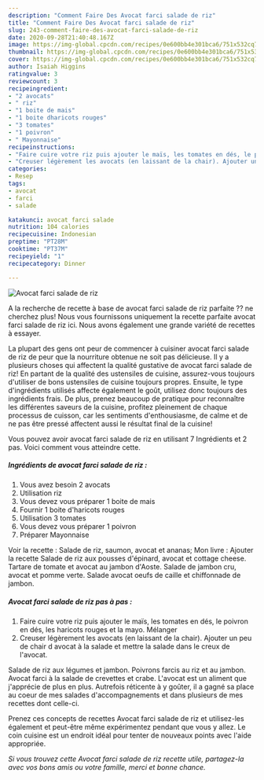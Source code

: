 ```yaml
---
description: "Comment Faire Des Avocat farci salade de riz"
title: "Comment Faire Des Avocat farci salade de riz"
slug: 243-comment-faire-des-avocat-farci-salade-de-riz
date: 2020-09-28T21:40:48.167Z
image: https://img-global.cpcdn.com/recipes/0e600bb4e301bca6/751x532cq70/avocat-farci-salade-de-riz-photo-principale-de-la-recette.jpg
thumbnail: https://img-global.cpcdn.com/recipes/0e600bb4e301bca6/751x532cq70/avocat-farci-salade-de-riz-photo-principale-de-la-recette.jpg
cover: https://img-global.cpcdn.com/recipes/0e600bb4e301bca6/751x532cq70/avocat-farci-salade-de-riz-photo-principale-de-la-recette.jpg
author: Isaiah Higgins
ratingvalue: 3
reviewcount: 3
recipeingredient:
- "2 avocats"
- " riz"
- "1 boite de mais"
- "1 boite dharicots rouges"
- "3 tomates"
- "1 poivron"
- " Mayonnaise"
recipeinstructions:
- "Faire cuire votre riz puis ajouter le maïs, les tomates en dés, le poivron en dés, les haricots rouges et la mayo. Mélanger"
- "Creuser légèrement les avocats (en laissant de la chair). Ajouter un peu de chair d avocat à la salade et mettre la salade dans le creux de l&#39;avocat."
categories:
- Resep
tags:
- avocat
- farci
- salade

katakunci: avocat farci salade 
nutrition: 104 calories
recipecuisine: Indonesian
preptime: "PT28M"
cooktime: "PT37M"
recipeyield: "1"
recipecategory: Dinner

---
```



![Avocat farci salade de riz](https://img-global.cpcdn.com/recipes/0e600bb4e301bca6/751x532cq70/avocat-farci-salade-de-riz-photo-principale-de-la-recette.jpg)

A la recherche de recette à base de avocat farci salade de riz parfaite ?? ne cherchez plus! Nous vous fournissons uniquement la recette parfaite avocat farci salade de riz ici. Nous avons également une grande variété de recettes à essayer.

La plupart des gens ont peur de commencer à cuisiner avocat farci salade de riz de peur que la nourriture obtenue ne soit pas délicieuse. Il y a plusieurs choses qui affectent la qualité gustative de avocat farci salade de riz! En partant de la qualité des ustensiles de cuisine, assurez-vous toujours d'utiliser de bons ustensiles de cuisine toujours propres. Ensuite, le type d'ingrédients utilisés affecte également le goût, utilisez donc toujours des ingrédients frais. De plus, prenez beaucoup de pratique pour reconnaître les différentes saveurs de la cuisine, profitez pleinement de chaque processus de cuisson, car les sentiments d'enthousiasme, de calme et de ne pas être pressé affectent aussi le résultat final de la cuisine!

<!--inarticleads1-->

Vous pouvez avoir avocat farci salade de riz en utilisant 7 Ingrédients et 2 pas. Voici comment vous atteindre cette.

##### Ingrédients de avocat farci salade de riz :

1. Vous avez besoin 2 avocats
1. Utilisation  riz
1. Vous devez vous préparer 1 boite de mais
1. Fournir 1 boite d&#39;haricots rouges
1. Utilisation 3 tomates
1. Vous devez vous préparer 1 poivron
1. Préparer  Mayonnaise


Voir la recette : Salade de riz, saumon, avocat et ananas; Mon livre : Ajouter la recette Salade de riz aux pousses d&#39;épinard, avocat et cottage cheese. Tartare de tomate et avocat au jambon d&#39;Aoste. Salade de jambon cru, avocat et pomme verte. Salade avocat oeufs de caille et chiffonnade de jambon. 

<!--inarticleads2-->

##### Avocat farci salade de riz pas à pas :

1. Faire cuire votre riz puis ajouter le maïs, les tomates en dés, le poivron en dés, les haricots rouges et la mayo. Mélanger
1. Creuser légèrement les avocats (en laissant de la chair). Ajouter un peu de chair d avocat à la salade et mettre la salade dans le creux de l&#39;avocat.


Salade de riz aux légumes et jambon. Poivrons farcis au riz et au jambon. Avocat farci à la salade de crevettes et crabe. L&#39;avocat est un aliment que j&#39;apprécie de plus en plus. Autrefois réticente à y goûter, il a gagné sa place au coeur de mes salades d&#39;accompagnements et dans plusieurs de mes recettes dont celle-ci. 

<!--inarticleads1-->

<p>
Prenez ces concepts de recettes Avocat farci salade de riz et utilisez-les également et peut-être même expérimentez pendant que vous y allez. Le coin cuisine est un endroit idéal pour tenter de nouveaux points avec l'aide appropriée.
</p>

<p>
<i>Si vous trouvez cette Avocat farci salade de riz recette utile, partagez-la avec vos bons amis ou votre famille, merci et bonne chance.</i>
</p>
